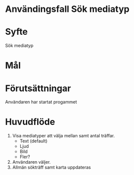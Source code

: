 # Användingsfall Sök mediatyp
# Syfte
Sök mediatyp

# Mål

# Förutsättningar
Användaren har startat progammet

# Huvudflöde
1. Visa mediatyper att välja mellan samt antal träffar.
   - Text (default)
   - Ljud
   - Bild
   - Fler?
2. Användaren väljer.
3. Allmän sökträff samt karta uppdateras
   

